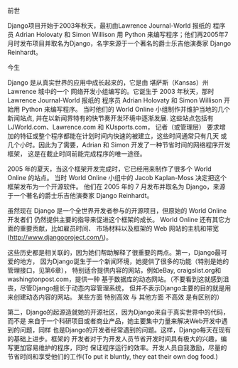 前世

Django项目开始于2003年秋天，最初由Lawrence Journal-World 报纸的 程序员 Adrian Holovaty 和 Simon Willison 用 Python 来编写程序；他们再2005年7月时发布项目并取名为Django，名字来源于一个著名的爵士乐吉他演奏家 Django Reinhardt。

今生





Django 是从真实世界的应用中成长起来的，它是由 堪萨斯（Kansas）州 Lawrence 城中的一个 网络开发小组编写的。它诞生于 2003 年秋天，那时 Lawrence Journal-World 报纸的 程序员 Adrian Holovaty 和 Simon Willison 开始用 Python 来编写程序。 当时他们的 World Online 小组制作并维护当地的几个新闻站点, 并在以新闻界特有的快节奏开发环境中逐渐发展. 这些站点包括有 LJWorld.com、Lawrence.com 和 KUsports.com， 记者（或管理层） 要求增加的特征或整个程序都能在计划时间内快速的被建立，这些时间通常只有几天 或几个小时。因此为了需要，Adrian 和 Simon 开发了一种节省时间的网络程序开发框架， 这是在截止时间前能完成程序的唯一途径。

2005 年的夏天，当这个框架开发完成时，它已经用来制作了很多个 World Online 的站点。 当时 World Online 小组中的 Jacob Kaplan-Moss 决定把这个框架发布为一个开源软件。 他们在 2005 年的 7 月发布并取名为 Django，来源于一个著名的爵士乐吉他演奏家 Django Reinhardt。

虽然现在 Django 是一个全世界开发者参与的开源项目，但原始的 World Online 开发者们 仍然提供主要的指导来促进这个框架的成长。 World Online 还有其它方面的重要贡献，比如雇员时间、 市场材料以及框架的 Web 网站的主机和带宽\(http://www.djangoproject.com/\)。

这些历史都是相关联的，因为她们帮助解释了很重要的两点。第一，Django最可爱的地方， 因为Django诞生于一个新闻环境，她提供了很多的功能（特别是她的管理接口，见第6章）， 特别适合提供内容的网站，例如eBay, craigslist.org和washingtonpost.com，提供一种 基于数据库的动态网站。（不要看到这就感到沮丧，尽管Django擅长于动态内容管理系统， 但并不表示Django主要的目的就是用来创建动态内容的网站。 某些方面 特别高效 与 其他方面 不高效 是有区别的）

第二，Django的起源造就她的开源社区，因为Django来自于真实世界中的代码，而不是 来自于一个科研项目或者商业产品，她主要集中力量来解决Web开发中遇到的问题，同样 也是Django的开发者经常遇到的问题。这样，Django每天在现有的基础上进步。框架的 开发者对于为开发人员节省开发时间具有极大的兴趣，编写更加容易维护的程序，同时 保证程序运行的效率。开发人员自我激励，尽量的节省时间和享受他们的工作\(To put it bluntly, they eat their own dog food.\)

